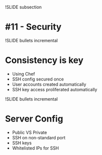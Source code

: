 !SLIDE subsection
# #11 - Security

!SLIDE bullets incremental
# Consistency is key
* Using Chef
* SSH config secured once
* User accounts created automatically
* SSH key access proliferated automatically

!SLIDE bullets incremental
# Server Config
* Public VS Private
* SSH on non-standard port
* SSH keys
* Whitelisted IPs for SSH